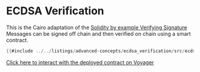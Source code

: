 # ECDSA Verification

This is the Cairo adaptation of the [Solidity by example Verifying Signature](https://solidity-by-example.org/signature/)
Messages can be signed off chain and then verified on chain using a smart contract.

```rust
{{#include ../../listings/advanced-concepts/ecdsa_verification/src/ecdsa_verification.cairo}}
```

[Click here to interact with the deployed contract on Voyager](https://goerli.voyager.online/contract/0x070bad62072d2a30fd08a95e9de99828955cfcffc40eac8adf3b21e9970590be#writeContract)
